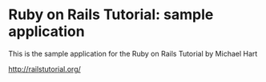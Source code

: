 # Ruby on Rails Tutorial: sample application

This is the sample application for the 
Ruby on Rails Tutorial by Michael Hart

http://railstutorial.org/